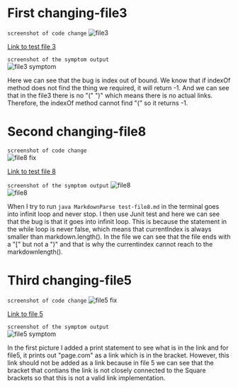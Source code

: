 # First changing-file3

`screenshot of code change`
![file3](https://user-images.githubusercontent.com/103155845/164629032-e61e5ff6-97d8-4678-90df-0264987b8396.png)  

[Link to test file 3](https://github.com/wengthree1cm/markdown-parser/blob/main/test-file3.md)  

`screenshot of the symptom output`  
![file3 symptom](https://user-images.githubusercontent.com/103155845/165864084-680c5579-c688-4b0a-ae2f-998d3041ce27.png)


Here we can see that the bug is index out of bound. We know that if indexOf method does not find the thing we required, it will return -1. And we can see that in the file3 there is no "(" ")" which means there is no actual links. Therefore, the indexOf method cannot find "(" so it returns -1.
&nbsp;
&nbsp;

# Second changing-file8

`screenshot of code change`  
![file8 fix](https://user-images.githubusercontent.com/103155845/164643875-ce3fe229-34e0-4464-b6a2-ffd207666634.png)  

[Link to test file 8](https://github.com/wengthree1cm/markdown-parser/blob/main/test-file8.md)  
 

`screenshot of the symptom output`
![file8](https://user-images.githubusercontent.com/103155845/165863844-dbdcbde8-e06e-4533-8ad5-095a1a67bd28.png)  
![file8](https://user-images.githubusercontent.com/103155845/164644005-3438e9f5-4360-44ce-8f11-333574d58903.png) 



When I try to run `java MarkdownParse test-file8.md` in the terminal goes into infinit loop and never stop. I then use Junit test and here we can see that the bug is that it goes into infinit loop. This is because the statement in the while loop is never false, which means that currentIndex is always smaller than markdown.length(). In the file we can see that the file ends with a "[" but not a ")" and that is why the currentindex cannot reach to the markdownlength().
&nbsp;
&nbsp;

# Third changing-file5

`screenshot of code change`
![file5 fix](https://user-images.githubusercontent.com/103155845/164648465-c8028c8e-e659-414b-a2f6-d8ba3093ec03.png)  

[Link to file 5](https://github.com/wengthree1cm/markdown-parser/blob/main/test-file5.md)  

`screenshot of the symptom output`  
![file5 symptom](https://user-images.githubusercontent.com/103155845/165864124-4a7a88ac-8802-44fa-9208-325a49ffe368.png)


In the first picture I added a print statement to see what is in the link and for file5, it prints out "page.com" as a link which is in the bracket. However, this link should not be added as a link because in file 5 we can see that the bracket that contians the link is not closely connected to the Square brackets so that this is not a valid link implementation.








